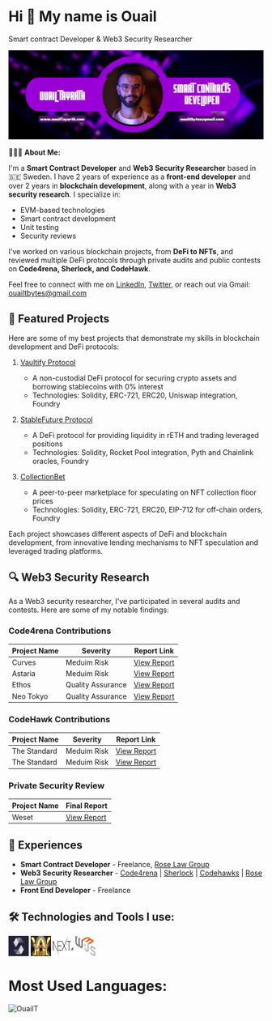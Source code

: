 <h1>Hi 👋 My name is Ouail</h1>

Smart contract Developer & Web3 Security Researcher

<img alt="Ouail Tayarth" src="./src/smart-banner.png">

👨🏻‍💻 **About Me:**

I'm a **Smart Contract Developer** and **Web3 Security Researcher** based in 🇸🇪 Sweden. I have 2 years of experience as a **front-end developer** and over 2 years in **blockchain development**, along with a year in **Web3 security research**. I specialize in:

- EVM-based technologies
- Smart contract development
- Unit testing
- Security reviews

I've worked on various blockchain projects, from **DeFi to NFTs**, and reviewed multiple DeFi protocols through private audits and public contests on **Code4rena, Sherlock, and CodeHawk**.

Feel free to connect with me on [LinkedIn](https://www.linkedin.com/in/tayarthouail/), [Twitter](https://twitter.com/Bjorn_Bug), or reach out via Gmail: ouailtbytes@gmail.com

## 🚀 Featured Projects

Here are some of my best projects that demonstrate my skills in blockchain development and DeFi protocols:

1. [Vaultify Protocol](https://github.com/OuailT/Vaultify_Protocol)
   - A non-custodial DeFi protocol for securing crypto assets and borrowing stablecoins with 0% interest
   - Technologies: Solidity, ERC-721, ERC20, Uniswap integration, Foundry

2. [StableFuture Protocol](https://github.com/OuailT/StableFutureProtocol)
   - A DeFi protocol for providing liquidity in rETH and trading leveraged positions
   - Technologies: Solidity, Rocket Pool integration, Pyth and Chainlink oracles, Foundry

3. [CollectionBet](https://github.com/OuailT/CollectionBet)
   - A peer-to-peer marketplace for speculating on NFT collection floor prices
   - Technologies: Solidity, ERC-721, ERC20, EIP-712 for off-chain orders, Foundry

Each project showcases different aspects of DeFi and blockchain development, from innovative lending mechanisms to NFT speculation and leveraged trading platforms.

## 🔍 Web3 Security Research

As a Web3 security researcher, I've participated in several audits and contests. Here are some of my notable findings:

### Code4rena Contributions

| Project Name | Severity | Report Link |
|--------------|----------|-------------|
| Curves | Meduim Risk | [View Report](https://github.com/code-423n4/2024-01-curves-findings/issues/48) |
| Astaria | Meduim Risk | [View Report](https://github.com/code-423n4/2023-01-astaria-findings/issues/51) |
| Ethos | Quality Assurance | [View Report](https://github.com/code-423n4/2023-02-ethos-findings/issues/786) |
| Neo Tokyo | Quality Assurance | [View Report](https://github.com/code-423n4/2023-03-neotokyo-findings/issues/391) |

### CodeHawk Contributions

| Project Name | Severity | Report Link |
|--------------|----------|-------------|
| The Standard | Meduim Risk | [View Report](https://codehawks.cyfrin.io/c/2023-12-the-standard/s/1306) |
| The Standard | Meduim Risk | [View Report](https://codehawks.cyfrin.io/c/2023-12-the-standard/s/1276) |

### Private Security Review
| Project Name | Final Report | 
|--------------|----------|
| Weset | [View Report](https://github.com/OuailT/Weset-Audit-Report) |

## 💼 Experiences

- **Smart Contract Developer** - Freelance, [Rose Law Group](https://www.roselawgroup.com/)
- **Web3 Security Researcher** - [Code4rena](https://code4rena.com/@Bjorn_bug) | [Sherlock](https://audits.sherlock.xyz/) | [Codehawks](https://www.codehawks.com/) | [Rose Law Group](https://www.roselawgroup.com/)
- **Front End Developer** - Freelance

## 🛠️ Technologies and Tools I use:

<p align="left">
<img src="./src/solidity-logo.png" alt="solidity" width="40" height="40"/>
<img src="./src/foundry-logo.png" alt="foundry" width="40" height="40"/>
<img src="./src/next-logo.png" alt="typescript" width="40" height="40"/>
<img src="./src/web3js-logo.png" alt="javascript" width="40" height="40"/>
</p>

# Most Used Languages:

<p><img width="50%" height="40%" src="https://github-readme-stats.vercel.app/api/top-langs?username=OuailT&theme=neon&hide_border=true&show_icons=true&locale=en&layout=compact" alt="OuailT" /></p>

